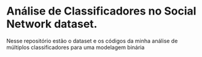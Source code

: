 # Análise de Classificadores no Social Network dataset.

Nesse repositório estão o dataset e os códigos da minha análise de múltiplos classificadores para uma modelagem binária
